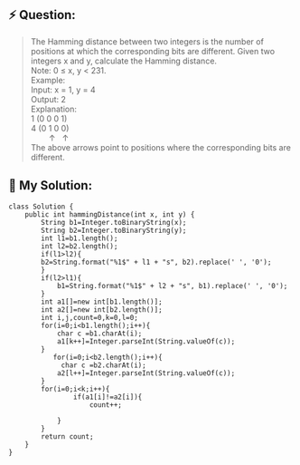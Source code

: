 ## :zap: Question:

> The Hamming distance between two integers is the number of positions at which the corresponding bits are different.
> Given two integers x and y, calculate the Hamming distance.  
> Note:
> 0 ≤ x, y < 231.  
> Example:  
> Input: x = 1, y = 4  
> Output: 2  
> Explanation:  
> 1   (0 0 0 1)  
> 4   (0 1 0 0)  
> &nbsp; &nbsp; &nbsp; &nbsp; ↑  &nbsp;  ↑  
> The above arrows point to positions where the corresponding bits are different.

## 	:peach: My Solution: 

```
class Solution {
    public int hammingDistance(int x, int y) {
        String b1=Integer.toBinaryString(x);
        String b2=Integer.toBinaryString(y);
        int l1=b1.length();
        int l2=b2.length();
        if(l1>l2){
        b2=String.format("%1$" + l1 + "s", b2).replace(' ', '0');
        }
        if(l2>l1){
            b1=String.format("%1$" + l2 + "s", b1).replace(' ', '0');
        }
        int a1[]=new int[b1.length()];
        int a2[]=new int[b2.length()];
        int i,j,count=0,k=0,l=0;
        for(i=0;i<b1.length();i++){
            char c =b1.charAt(i); 
            a1[k++]=Integer.parseInt(String.valueOf(c));
        }
           for(i=0;i<b2.length();i++){
             char c =b2.charAt(i); 
            a2[l++]=Integer.parseInt(String.valueOf(c));
        }
        for(i=0;i<k;i++){
                if(a1[i]!=a2[i]){
                    count++;
                
            }
        }
        return count;
    }
}

```
